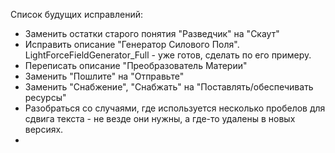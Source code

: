 Список будущих исправлений:
- Заменить остатки старого понятия "Разведчик" на "Скаут"
- Исправить описание "Генератор Силового Поля". LightForceFieldGenerator_Full - уже готов, сделать по его примеру.
- Переписать описание "Преобразователь Материи"
- Заменить "Пошлите" на "Отправьте"
- Заменить "Снабжение", "Снабжать" на "Поставлять/обеспечивать ресурсы"
- Разобраться со случаями, где используется несколько пробелов для сдвига текста - не везде они нужны, а где-то удалены в новых версиях.
- 